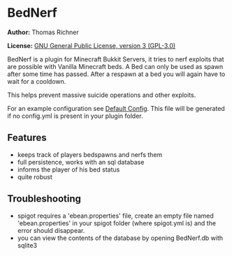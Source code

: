BedNerf
=======

**Author:** Thomas Richner

**License:** [GNU General Public License, version 3 (GPL-3.0)](http://opensource.org/licenses/gpl-3.0)

BedNerf is a plugin for Minecraft Bukkit Servers, it tries to nerf exploits that are possible with Vanilla Minecraft beds. A Bed can only be used as spawn after some time has passed. After a respawn at a bed you will again have to wait for a cooldown.

This helps prevent massive suicide operations and other exploits.


For an example configuration see [Default Config](https://github.com/trichner/BedNerf/blob/master/src/main/resources/config.yml). This file will be generated if no config.yml is present in your plugin folder.

## Features ##

- keeps track of players bedspawns and nerfs them
- full persistence, works with an sql database
- informs the player of his bed status
- quite robust

## Troubleshooting ##

- spigot requires a 'ebean.properties' file, create an empty file named 'ebean.properties' in your spigot folder (where spigot.yml is) and the error should disappear.
- you can view the contents of the database by opening BedNerf.db with sqlite3
